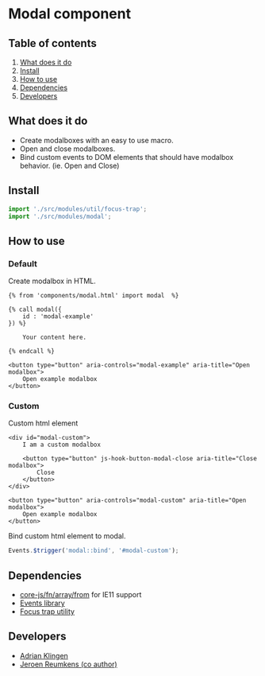 
# Modal component

## Table of contents
1. [What does it do](#markdown-header-what-does-it-do)
2. [Install](#markdown-header-install)
3. [How to use](#markdown-header-how-to-use)
4. [Dependencies](#markdown-header-dependencies)
5. [Developers](#markdown-header-developers)


## What does it do
* Create modalboxes with an easy to use macro.
* Open and close modalboxes.
* Bind custom events to DOM elements that should have modalbox behavior. (ie. Open and Close)

## Install
```javascript
import './src/modules/util/focus-trap';
import './src/modules/modal';
```

## How to use

### Default

Create modalbox in HTML.
```htmlmixed
{% from 'components/modal.html' import modal  %}

{% call modal({
    id : 'modal-example'
}) %}

    Your content here.

{% endcall %}

<button type="button" aria-controls="modal-example" aria-title="Open modalbox">
    Open example modalbox
</button>

```

### Custom

Custom html element
```htmlmixed
<div id="modal-custom">
    I am a custom modalbox

    <button type="button" js-hook-button-modal-close aria-title="Close modalbox">
        Close
    </button>
</div>

<button type="button" aria-controls="modal-custom" aria-title="Open modalbox">
    Open example modalbox
</button>

```

Bind custom html element to modal.
```javascript
Events.$trigger('modal::bind', '#modal-custom');
```

## Dependencies
* [core-js/fn/array/from](https://www.npmjs.com/package/core-js) for IE11 support
* [Events library](/utilities/events/)
* [Focus trap utility](/utilities/focus-trap/)

## Developers
* [Adrian Klingen](mailto:adrian@tamtam.nl)
* [Jeroen Reumkens (co author)](mailto:jeroen.reumkens@tamtam.nl)
